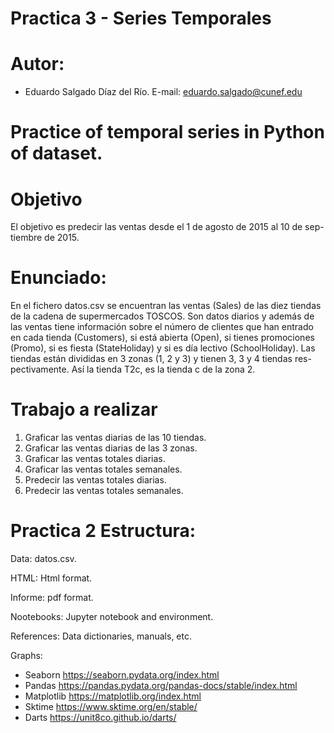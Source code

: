 # Practica 3 - Series Temporales

# Autor:
- Eduardo Salgado Díaz del Río. E-mail: eduardo.salgado@cunef.edu


# Practice of temporal series in Python of dataset.

# Objetivo 

El objetivo es predecir las ventas desde el 1 de agosto de 2015 al 10 de sep-
tiembre de 2015.

# Enunciado: 

En el fichero datos.csv se encuentran las ventas (Sales) de las diez tiendas
de la cadena de supermercados TOSCOS. Son datos diarios y además de las
ventas tiene información sobre el número de clientes que han entrado en cada
tienda (Customers), si está abierta (Open), si tienes promociones (Promo), si es
fiesta (StateHoliday) y si es día lectivo (SchoolHoliday).
Las tiendas están divididas en 3 zonas (1, 2 y 3) y tienen 3, 3 y 4 tiendas res-
pectivamente.
Así la tienda T2c, es la tienda c de la zona 2.
   
# Trabajo a realizar

1. Graficar las ventas diarias de las 10 tiendas.
2. Graficar las ventas diarias de las 3 zonas.
3. Graficar las ventas totales diarias.
4. Graficar las ventas totales semanales.
5. Predecir las ventas totales diarias.
6. Predecir las ventas totales semanales.

# Practica 2 Estructura:

Data: datos.csv.

HTML: Html format.

Informe: pdf format.

Nootebooks: Jupyter notebook and environment.

References: Data dictionaries, manuals, etc.



Graphs:
- Seaborn https://seaborn.pydata.org/index.html
- Pandas https://pandas.pydata.org/pandas-docs/stable/index.html
- Matplotlib https://matplotlib.org/index.html
- Sktime https://www.sktime.org/en/stable/
- Darts https://unit8co.github.io/darts/
